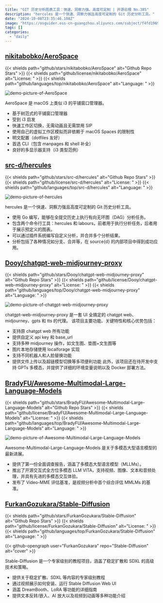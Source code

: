 ```yaml
---
title: "GIT 历史分析图表工具：快速、洞察力强、高度可定制 | 开源日报 No.385"
description: "hercules 是一个快速、洞察力强且高度可定制的 Git 历史分析工具。"
date: "2024-10-08T23:35:46.108Z"
image: "https://osguider.oss-cn-guangzhou.aliyuncs.com/subject/f4fd1969c4aa67b67678a93764bb6df2.png"
tags: []
categories:
  - "daily"
---
```


## [nikitabobko/AeroSpace](https://github.com/nikitabobko/AeroSpace)

{{< shields path="github/stars/nikitabobko/AeroSpace" alt="Github Repo Stars" >}} {{< shields path="github/license/nikitabobko/AeroSpace" alt="License: " >}} {{< shields path="github/languages/top/nikitabobko/AeroSpace" alt="Language: " >}}

![demo-picture-of-AeroSpace](https://static.osguider.com/subject/github/nikitabobko/AeroSpace/b80e233591fb1040e582d721d9396715.png)

AeroSpace 是 macOS 上类似 i3 的平铺窗口管理器。

- 基于树范式的平铺窗口管理器
- 受到 i3 启发
- 快速工作区切换，无需动画且无需禁用 SIP
- 使用自己的虚拟工作区模拟而非依赖于 macOS Spaces 的限制性
- 明文配置（dotfiles 友好）
- 首选 CLI（包含 manpages 和 shell 补全）
- 良好的多显示器支持（i3 类型范例）
  
## [src-d/hercules](https://github.com/src-d/hercules)

{{< shields path="github/stars/src-d/hercules" alt="Github Repo Stars" >}} {{< shields path="github/license/src-d/hercules" alt="License: " >}} {{< shields path="github/languages/top/src-d/hercules" alt="Language: " >}}

![demo-picture-of-hercules](https://static.osguider.com/subject/github/src-d/hercules/1adaecb91bb852f13a092677fa05139c.png)

hercules 是一个快速、洞察力强且高度可定制的 Git 历史分析工具。

- 使用 Go 编写，能够在全提交历史上执行有向无环图（DAG）分析任务。
- 包含两个命令行工具：hercules 和 labours，前者用于执行分析任务，后者用于展示预定义的图表。
- 可以通过插件系统编写自定义分析，并合并多个分析结果。
- 分析包括了各种情况如分支、合并等，在 source{d} 的内部项目中得到成功应用。
  
## [Dooy/chatgpt-web-midjourney-proxy](https://github.com/Dooy/chatgpt-web-midjourney-proxy)

{{< shields path="github/stars/Dooy/chatgpt-web-midjourney-proxy" alt="Github Repo Stars" >}} {{< shields path="github/license/Dooy/chatgpt-web-midjourney-proxy" alt="License: " >}} {{< shields path="github/languages/top/Dooy/chatgpt-web-midjourney-proxy" alt="Language: " >}}

![demo-picture-of-chatgpt-web-midjourney-proxy](https://static.osguider.com/subject/github/Dooy/chatgpt-web-midjourney-proxy/c9f6be01ab295e5d864c4f1f75fd765a.jpg)

chatgpt-web-midjourney-proxy 是一套 UI 全搞定的 chatgpt web、midjourney、gpts 和 tts 的代理。
该项目主要功能、关键特性和核心优势包括：

- 支持原 chatgpt web 所有功能
- 提供自定义 api key 和 base_url
- 支持多种 midjourney 操作，如文生图、垫图+文生图等
- 图片本地存储使用 localforage 实现
- 支持不同机器人和人脸替换功能
- 提供文件上传以及超链模型切换等多项便利功能
此外，该项目还在待开发中支持 GPTs 多模态，并提供了详细的环境变量说明以及 Docker 部署方法。
  
## [BradyFU/Awesome-Multimodal-Large-Language-Models](https://github.com/BradyFU/Awesome-Multimodal-Large-Language-Models)

{{< shields path="github/stars/BradyFU/Awesome-Multimodal-Large-Language-Models" alt="Github Repo Stars" >}} {{< shields path="github/license/BradyFU/Awesome-Multimodal-Large-Language-Models" alt="License: " >}} {{< shields path="github/languages/top/BradyFU/Awesome-Multimodal-Large-Language-Models" alt="Language: " >}}

![demo-picture-of-Awesome-Multimodal-Large-Language-Models](https://static.osguider.com/subject/github/BradyFU/Awesome-Multimodal-Large-Language-Models/20488455d1f434506e890001bbbec060.jpg)

Awesome-Multimodal-Large-Language-Models 是关于多模态大型语言模型的最新进展。

- 提供了第一份全面调查报告，涵盖了多模态大型语言模型（MLLMs）。
- 推出了开源交互式全方位多模态 LLM VITA，支持视频、图像、文本和音频处理，并具有先进的多模态交互体验。
- 发布了 Video-MME 评估基准，是视频分析中首个综合评估 MMLMs 的基准。
  
## [FurkanGozukara/Stable-Diffusion](https://github.com/FurkanGozukara/Stable-Diffusion)

{{< shields path="github/stars/FurkanGozukara/Stable-Diffusion" alt="Github Repo Stars" >}} {{< shields path="github/license/FurkanGozukara/Stable-Diffusion" alt="License: " >}} {{< shields path="github/languages/top/FurkanGozukara/Stable-Diffusion" alt="Language: " >}}

{{< github-opengraph user="FurkanGozukara" repo="Stable-Diffusion" alt="cover" >}}

Stable-Diffusion 是一个专家级别的教程项目，涵盖了稳定扩散和 SDXL 的高级技术和策略。

- 提供关于稳定扩散、SDXL 等内容的专家级别教程
- 通过视频展示如何安装、运行 Stable Diffusion Web UI
- 涵盖 DreamBooth、LoRA 等功能的详细指南
- 提供文本反转/嵌入、AI 放大以及视频到动画等多种功能介绍
  

